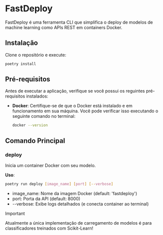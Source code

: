 # FastDeploy
FastDeploy é uma ferramenta CLI que simplifica o deploy de modelos de machine learning como APIs REST em containers Docker.

## Instalação
Clone o repositório e execute:
```bash
poetry install
```

## Pré-requisitos

Antes de executar a aplicação, verifique se você possui os reguintes pré-requisitos instalados:

- **Docker**: Certifique-se de que o Docker está instalado e em funcionamento em sua máquina. Você pode verificar isso executando o seguinte comando no terminal:

    ```bash
    docker --version
    ```

## Comando Principal
 
### deploy

Inicia um container Docker com seu modelo.

**Uso**:
```bash
poetry run deploy [image_name] [port] [--verbose]
```
- image_name: Nome da imagem Docker (default: 'fastdeploy')
- port: Porta da API (default: 8000)
- --verbose: Exibe logs detalhados (e conecta container ao terminal)

> [!IMPORTANT]  
> Atualmente a única implementação de carregamento de modelos é para classificadores treinados com Scikit-Learn!